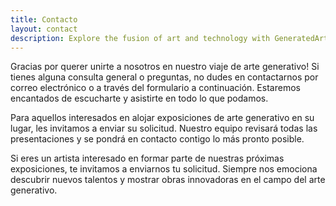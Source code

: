 ```yaml
---
title: Contacto
layout: contact
description: Explore the fusion of art and technology with GeneratedArt. Offering services for generative art exhibitions, fundraising, and artist promotion, we bridge the gap between creators, collectors, and venues. Experience the transformative power of generative art with us!
---
```


Gracias por querer unirte a nosotros en nuestro viaje de arte generativo! Si tienes alguna consulta general o preguntas, no dudes en contactarnos por correo electrónico o a través del formulario a continuación. Estaremos encantados de escucharte y asistirte en todo lo que podamos.

Para aquellos interesados en alojar exposiciones de arte generativo en su lugar, les invitamos a enviar su solicitud. Nuestro equipo revisará todas las presentaciones y se pondrá en contacto contigo lo más pronto posible.

Si eres un artista interesado en formar parte de nuestras próximas exposiciones, te invitamos a enviarnos tu solicitud. Siempre nos emociona descubrir nuevos talentos y mostrar obras innovadoras en el campo del arte generativo.
